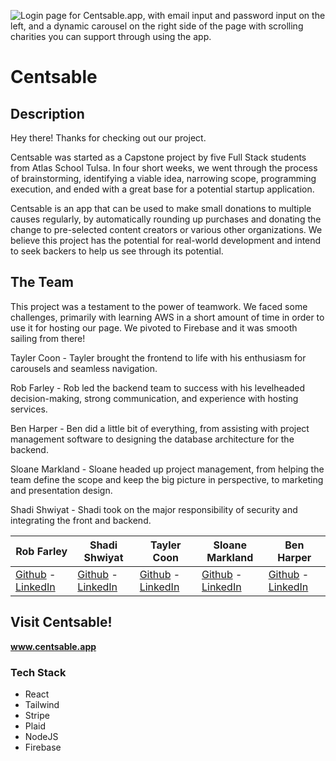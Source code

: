 ![Login page for Centsable.app, with email input and password input on the left, and a dynamic carousel on the right side of the page with scrolling charities you can support through using the app.](https://cdn.discordapp.com/attachments/1260994750912266301/1271242030575648788/image.png?ex=66b69fe6&is=66b54e66&hm=0f5ff685c765eec44c7f1bb177f289bf3cbd8926a706afdb566f9dbba2309d8c&)
# Centsable

## Description

Hey there! Thanks for checking out our project.

Centsable was started as a Capstone project by five Full Stack students from Atlas School Tulsa. In four short weeks, we went through the process of brainstorming, identifying a viable idea, narrowing scope, programming execution, and ended with a great base for a potential startup application. 

Centsable is an app that can be used to make small donations to multiple causes regularly, by automatically rounding up purchases and donating the change to pre-selected content creators or various other organizations. We believe this project has the potential for real-world development and intend to seek backers to help us see through its potential.

## The Team
This project was a testament to the power of teamwork. We faced some challenges, primarily with learning AWS in a short amount of time in order to use it for hosting our page. We pivoted to Firebase and it was smooth sailing from there! 

Tayler Coon - Tayler brought the frontend to life with his enthusiasm for carousels and seamless navigation.

Rob Farley - Rob led the backend team to success with his levelheaded decision-making, strong communication, and experience with hosting services.

Ben Harper - Ben did a little bit of everything, from assisting with project management software to designing the database architecture for the backend.

Sloane Markland - Sloane headed up project management, from helping the team define the scope and keep the big picture in perspective, to marketing and presentation design.

Shadi Shwiyat - Shadi took on the major responsibility of security and integrating the front and backend.


Rob Farley                  | Shadi Shwiyat                  | Tayler Coon                  | Sloane Markland                  | Ben Harper
-------------------------- | ------------------------- | ------------------------- | ------------------------- | -------------------------
[Github](https://github.com/Nomad-Rob) - [LinkedIn](https://www.linkedin.com/in/robertfarley89/) | [Github](https://github.com/Shadi-Shwiyat) - [LinkedIn](https://www.linkedin.com/in/shadi-the-programmer/) | [Github](https://github.com/tayler-made-code) - [LinkedIn](https://www.linkedin.com/in/taylercoon/) | [Github](https://github.com/sloanemarkland) - [LinkedIn](https://www.linkedin.com/in/sloanemarkland/) | [Github](https://github.com/henbarper) - [LinkedIn](https://www.linkedin.com/in/ben-harper-webdev/)

## Visit Centsable!

**www.centsable.app** 

### Tech Stack

* React
* Tailwind
* Stripe
* Plaid
* NodeJS
* Firebase
